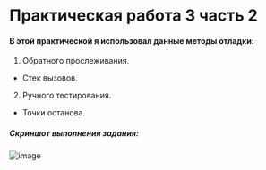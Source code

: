 # Практическая работа 3 часть 2
#### В этой практической я использовал данные методы отладки:
1. Обратного прослеживания.
- Стек вызовов.
2. Ручного тестирования.
- Точки останова.
##### Скриншот выполнения задания:
![image](https://github.com/user-attachments/assets/ef2810bc-92f4-4f4a-b547-11c441c3843a)

